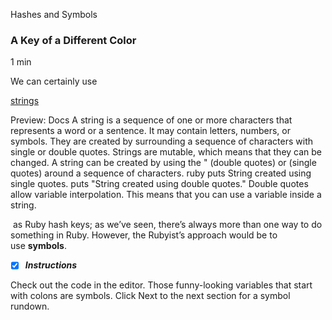Hashes and Symbols

### A Key of a Different Color

1 min

We can certainly use 

[strings](https://www.codecademy.com/resources/docs/ruby/strings)

Preview: Docs A string is a sequence of one or more characters that represents a word or a sentence. It may contain letters, numbers, or symbols. They are created by surrounding a sequence of characters with single or double quotes. Strings are mutable, which means that they can be changed. A string can be created by using the " (double quotes) or (single quotes) around a sequence of characters. ruby puts String created using single quotes. puts "String created using double quotes." Double quotes allow variable interpolation. This means that you can use a variable inside a string.

 as Ruby hash keys; as we’ve seen, there’s always more than one way to do something in Ruby. However, the Rubyist’s approach would be to use **symbols**.

- [x] ***Instructions***

Check out the code in the editor. Those funny-looking variables that start with colons are symbols. Click Next to the next section for a symbol rundown.